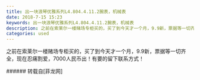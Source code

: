 ```yaml
---
title: 出一块浪琴优雅系列L4.804.4.11.2腕表，机械表
date: 2018-7-15 15:23
keywords: 出一块浪琴优雅系列L4.804.4.11.2腕表，机械表
description: 之前在索莱尔一楼赌场专柜买的，买了到今天才一个月，9.9新，票据等一切齐全，现在忍痛割爱，7000人民币出！有要的留下联系方式！
categories: used
---
```

<td class="t_f" id="postmessage_1514537">

之前在索莱尔一楼赌场专柜买的，买了到今天才一个月，9.9新，票据等一切齐全，现在忍痛割爱，7000人民币出！有要的留下联系方式！<br/>
</td>
###### 转载自[菲龙网]